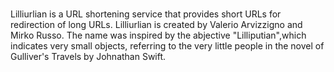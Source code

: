 # 
Lilliurlian is a URL shortening service that provides short URLs for redirection of long URLs.
Lilliurlian is created by Valerio Arvizzigno and Mirko Russo.
The name was inspired by the abjective "Lilliputian",which indicates very small objects, referring to the very little people in the novel of Gulliver's Travels by Johnathan Swift.
